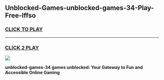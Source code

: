 
## Unblocked-Games-unblocked-games-34-Play-Free-lffso
<h3>
<a href="https://premium76.site?title=unblocked-games-34&ref=10A">CLICK TO PLAY</a></h3>
<hr>

<h3>
<a href="https://premium76.site?title=unblocked-games-34&ref=10A">CLICK 2 PLAY</a>
  
</h3>

<a href="https://premium76.site?title=unblocked-games-34&ref=10A"><img src="https://clearcache.store/games.png"></a>


**unblocked-games-34 games unblocked: Your Gateway to Fun and Accessible Online Gaming**
